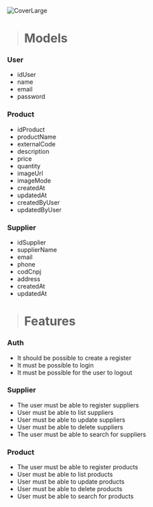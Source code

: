 ![CoverLarge](https://github.com/SrOliver202023/iStoq/assets/69410605/89cfae50-d4d2-4568-9f8d-f9fb06596cf8)

> # Models
### User
  * idUser
  * name
  * email
  * password

### Product
  * idProduct
  * productName
  * externalCode
  * description
  * price
  * quantity
  * imageUrl
  * imageMode
  * createdAt
  * updatedAt
  * createdByUser
  * updatedByUser
	
### Supplier	
  * idSupplier
  * supplierName
  * email
  * phone
  * codCnpj
  * address
  * createdAt
  * updatedAt

> # Features

### Auth
* It should be possible to create a register
* It must be possible to login
* It must be possible for the user to logout

### Supplier
* The user must be able to register suppliers
* User must be able to list suppliers
* User must be able to update suppliers
* User must be able to delete suppliers
* The user must be able to search for suppliers

### Product
* The user must be able to register products
* User must be able to list products
* User must be able to update products
* User must be able to delete products
* User must be able to search for products


